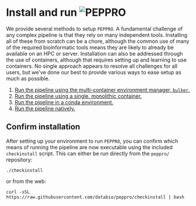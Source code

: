 # Install and run <img src="../img/peppro_logo_black.svg" alt="PEPPRO" class="img-fluid" style="max-height:35px; margin-top:-15px; margin-bottom:-10px">

We provide several methods to setup `PEPPRO`. A fundamental challenge of any complex pipeline is that they rely on many independent tools.  Installing all of these from scratch can be a chore, although the common use of many of the required bioinformatic tools means they are likely to already be available on an HPC or server. Installation can also be addressed through the use of containers, although that requires setting up and learning to use containers. No single approach appears to resolve all challenges for all users, but we've done our best to provide various ways to ease setup as much as possible.

1. [Run the pipeline using the multi-container environment manager, `bulker`.](run-bulker.md)
2. [Run the pipeline using a single, monolithic container.](run-container.md)
3. [Run the pipeline in a conda environment.](run-conda.md)
4. [Run the pipeline natively.](detailed-install.md)

## Confirm installation 

After setting up your environment to run `PEPPRO`, you can confirm which means of running the pipeline are now executable using the included `checkinstall` script.  This can either be run directly from the `peppro/` repository:

```console
./checkinstall
```

or from the web:
```console
curl -sSL https://raw.githubusercontent.com/databio/peppro/checkinstall | bash
```